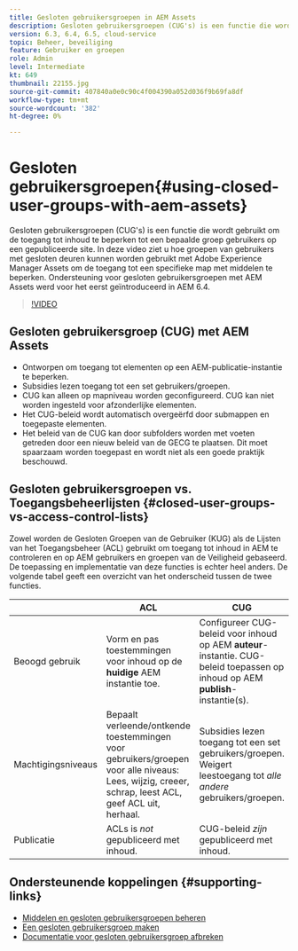 ```yaml
---
title: Gesloten gebruikersgroepen in AEM Assets
description: Gesloten gebruikersgroepen (CUG's) is een functie die wordt gebruikt om de toegang tot inhoud te beperken tot een bepaalde groep gebruikers op een gepubliceerde site. In deze video ziet u hoe groepen van gebruikers met gesloten deuren kunnen worden gebruikt met Adobe Experience Manager Assets om de toegang tot een specifieke map met middelen te beperken.
version: 6.3, 6.4, 6.5, cloud-service
topic: Beheer, beveiliging
feature: Gebruiker en groepen
role: Admin
level: Intermediate
kt: 649
thumbnail: 22155.jpg
source-git-commit: 407840a0e0c90c4f004390a052d036f9b69fa8df
workflow-type: tm+mt
source-wordcount: '382'
ht-degree: 0%

---
```



# Gesloten gebruikersgroepen{#using-closed-user-groups-with-aem-assets}

Gesloten gebruikersgroepen (CUG&#39;s) is een functie die wordt gebruikt om de toegang tot inhoud te beperken tot een bepaalde groep gebruikers op een gepubliceerde site. In deze video ziet u hoe groepen van gebruikers met gesloten deuren kunnen worden gebruikt met Adobe Experience Manager Assets om de toegang tot een specifieke map met middelen te beperken. Ondersteuning voor gesloten gebruikersgroepen met AEM Assets werd voor het eerst geïntroduceerd in AEM 6.4.

>[!VIDEO](https://video.tv.adobe.com/v/22155?quality=12&learn=on)

## Gesloten gebruikersgroep (CUG) met AEM Assets

* Ontworpen om toegang tot elementen op een AEM-publicatie-instantie te beperken.
* Subsidies lezen toegang tot een set gebruikers/groepen.
* CUG kan alleen op mapniveau worden geconfigureerd. CUG kan niet worden ingesteld voor afzonderlijke elementen.
* Het CUG-beleid wordt automatisch overgeërfd door submappen en toegepaste elementen.
* Het beleid van de CUG kan door subfolders worden met voeten getreden door een nieuw beleid van de GECG te plaatsen. Dit moet spaarzaam worden toegepast en wordt niet als een goede praktijk beschouwd.

## Gesloten gebruikersgroepen vs. Toegangsbeheerlijsten {#closed-user-groups-vs-access-control-lists}

Zowel worden de Gesloten Groepen van de Gebruiker (KUG) als de Lijsten van het Toegangsbeheer (ACL) gebruikt om toegang tot inhoud in AEM te controleren en op AEM gebruikers en groepen van de Veiligheid gebaseerd. De toepassing en implementatie van deze functies is echter heel anders. De volgende tabel geeft een overzicht van het onderscheid tussen de twee functies.

|  | ACL | CUG |
| ----------------- | -------------------------------------------------------------------------------------------------------------------------------- | ----------------------------------------------------------------------------------------------------------------------------- |
| Beoogd gebruik | Vorm en pas toestemmingen voor inhoud op de **huidige** AEM instantie toe. | Configureer CUG-beleid voor inhoud op AEM **auteur**-instantie. CUG-beleid toepassen op inhoud op AEM **publish**-instantie(s). |
| Machtigingsniveaus | Bepaalt verleende/ontkende toestemmingen voor gebruikers/groepen voor alle niveaus: Lees, wijzig, creeer, schrap, leest ACL, geef ACL uit, herhaal. | Subsidies lezen toegang tot een set gebruikers/groepen. Weigert leestoegang tot *alle andere* gebruikers/groepen. |
| Publicatie | ACLs is *not* gepubliceerd met inhoud. | CUG-beleid *zijn* gepubliceerd met inhoud. |

## Ondersteunende koppelingen {#supporting-links}

* [Middelen en gesloten gebruikersgroepen beheren](https://experienceleague.adobe.com/docs/experience-manager-65/assets/managing/manage-assets.html?lang=en#closed-user-group)
* [Een gesloten gebruikersgroep maken](https://experienceleague.adobe.com/docs/experience-manager-65/administering/security/cug.html)
* [Documentatie voor gesloten gebruikersgroep afbreken](https://jackrabbit.apache.org/oak/docs/security/authorization/cug.html)
